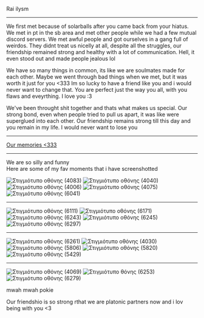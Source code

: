 Rai ilysm
***
We first met because of solarballs after you came back from your hiatus. We met in pt in the sb area and met other people while we had a few mutual discord servers. 
We met awful people and got ourselves in a gang full of weirdos. They didnt treat us nicelly at all, despite all the struggles, our friendship remained strong and healthy 
with a lot of communication. Hell, it even stood out and made people jealous lol

We have so many things in common, its like we are soulmates made for each other. Maybe we went through bad things when we met, but it was worth it just for you <333
Im so lucky to have a friend like you and i would never want to change that. You are perfect just the way you all, with you flaws and eveyrthing. I love you :3

We've been throught shit together and thats what makes us special. Our strong bond, even when people tried to pull us apart, it was like were superglued into each other.
Our friendship remains strong till this day and you remain in my life. I would never want to lose you 
***
[Our memories <333](https://fantailysmpookie.straw.page/)
***
We are so silly and funny           
Here are some of my fav moments that i have screenshotted

            
![Στιγμιότυπο οθόνης (4083)](https://github.com/user-attachments/assets/74ccc6d0-1afe-44a7-b828-b751ae80b886)
![Στιγμιότυπο οθόνης (4040)](https://github.com/user-attachments/assets/2d418c23-fbe1-4457-964d-8687015ecf4b)
![Στιγμιότυπο οθόνης (4006)](https://github.com/user-attachments/assets/4dc7f43b-a5ef-4d50-b9ab-dbc0f27bf270)
![Στιγμιότυπο οθόνης (4075)](https://github.com/user-attachments/assets/f59edd5d-4b5d-49bb-814d-252f89837112)
![Στιγμιότυπο οθόνης (6041)](https://github.com/user-attachments/assets/496f9f7b-8c31-4c99-8104-949285437ca5)
***
![Στιγμιότυπο οθόνης (6111)](https://github.com/user-attachments/assets/7de71d34-1bdd-4deb-9233-3e3689189f5a)
![Στιγμιότυπο οθόνης (6171)](https://github.com/user-attachments/assets/7bf0f7c4-30f9-423d-b119-5f98b00c0ad9)
![Στιγμιότυπο οθόνης (6243)](https://github.com/user-attachments/assets/31e89b6f-4edc-424b-9508-65105f871a75)
![Στιγμιότυπο οθόνης (6245)](https://github.com/user-attachments/assets/e029eb78-c84e-4d35-bd4a-b3551c84b8a5)
![Στιγμιότυπο οθόνης (6297)](https://github.com/user-attachments/assets/a7dfb9a1-f67d-4bc2-ba9d-d93b3ff2ae82)
***
![Στιγμιότυπο οθόνης (6261)](https://github.com/user-attachments/assets/b26f2cc0-d591-4492-af57-5a3b9d73070b)
![Στιγμιότυπο οθόνης (4030)](https://github.com/user-attachments/assets/9d1a90c4-3d0b-4581-8e97-99c6e8ea4ae3)
![Στιγμιότυπο οθόνης (5806)](https://github.com/user-attachments/assets/ef5c6f81-b6b0-435d-b51b-9494ccd4cb0d)
![Στιγμιότυπο οθόνης (5820)](https://github.com/user-attachments/assets/58e820ce-05e2-4f7d-a612-e73970a1e70f)
![Στιγμιότυπο οθόνης (5429)](https://github.com/user-attachments/assets/c2e26493-dabf-497c-ab46-93d0bff06659)
***
![Στιγμιότυπο οθόνης (4069)](https://github.com/user-attachments/assets/6020e22d-b52d-4e1b-838c-66f0841260e1)
![Στιγμιότυπο θόνης (6253)](https://github.com/user-attachments/assets/da01f363-a654-4a6c-81d7-784356e1d38a)
![Στιγμιότυπο οθόνης (6279)](https://github.com/user-attachments/assets/19485015-4056-4fd6-9d3c-b2971421ec90)


mwah mwah pokie

Our friendshio is so strong rthat we are platonic partners now and i lov being with you <3
